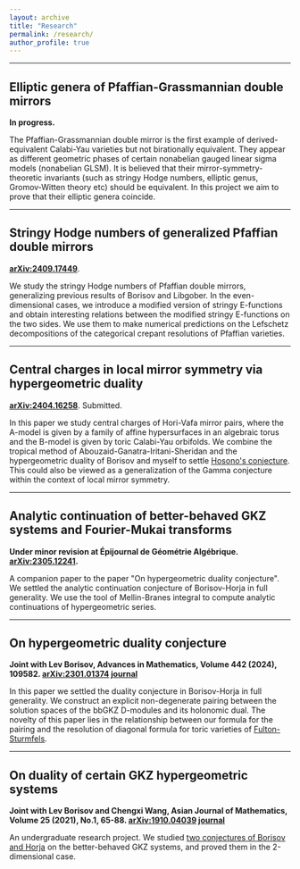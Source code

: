 ```yaml
---
layout: archive
title: "Research"
permalink: /research/
author_profile: true
---
```


***

## Elliptic genera of Pfaffian-Grassmannian double mirrors
**In progress.**

The Pfaffian-Grassmannian double mirror is the first example of derived-equivalent Calabi-Yau varieties but not birationally equivalent. They appear as different geometric phases of certain nonabelian gauged linear sigma models (nonabelian GLSM). It is believed that their mirror-symmetry-theoretic invariants (such as stringy Hodge numbers, elliptic genus, Gromov-Witten theory etc) should be equivalent. In this project we aim to prove that their elliptic genera coincide.

***

## Stringy Hodge numbers of generalized Pfaffian double mirrors
**[arXiv:2409.17449](https://arxiv.org/abs/2409.17449)**.

We study the stringy Hodge numbers of Pfaffian double mirrors, generalizing previous results of Borisov and Libgober. In the even-dimensional cases, we introduce a modified version of stringy E-functions and obtain interesting relations between the modified stringy E-functions on the two sides. We use them to make numerical predictions on the Lefschetz decompositions of the categorical crepant resolutions of Pfaffian varieties.

***

## Central charges in local mirror symmetry via hypergeometric duality 
**[arXiv:2404.16258](https://arxiv.org/abs/2404.16258)**. Submitted.

In this paper we study central charges of Hori-Vafa mirror pairs, where the A-model is given by a family of affine hypersurfaces in an algebraic torus and the B-model is given by toric Calabi-Yau orbifolds.  We combine the tropical method of Abouzaid-Ganatra-Iritani-Sheridan and the hypergeometric duality of Borisov and myself to settle [Hosono's conjecture](https://arxiv.org/abs/hep-th/0404043). This could also be viewed as a generalization of the Gamma conjecture within the context of local mirror symmetry.

***

## Analytic continuation of better-behaved GKZ systems and Fourier-Mukai transforms
**Under minor revision at Épijournal de Géométrie Algébrique. [arXiv:2305.12241](https://arxiv.org/abs/2305.12241).**

A companion paper to the paper "On hypergeometric duality conjecture". We settled the analytic continuation conjecture of Borisov-Horja in full generality. We use the tool of Mellin-Branes integral to compute analytic continuations of hypergeometric series.

***

## On hypergeometric duality conjecture
**Joint with Lev Borisov, Advances in Mathematics, Volume 442 (2024), 109582. [arXiv:2301.01374](https://arxiv.org/abs/2301.01374) [journal](https://www.sciencedirect.com/science/article/pii/S0001870824000975)**

In this paper we settled the duality conjecture in Borisov-Horja in full generality. We construct an explicit non-degenerate pairing between the solution spaces of the bbGKZ D-modules and its holonomic dual. The novelty of this paper lies in the relationship between our formula for the pairing and the resolution of diagonal formula for toric varieties of [Fulton-Sturmfels](https://arxiv.org/abs/alg-geom/9403002).

***

## On duality of certain GKZ hypergeometric systems
**Joint with Lev Borisov and Chengxi Wang, Asian Journal of Mathematics, Volume 25 (2021), No.1, 65-88. [arXiv:1910.04039](https://arxiv.org/abs/1910.04039) [journal](https://www.intlpress.com/site/pub/pages/journals/items/ajm/content/vols/0025/0001/a005/index.php)**

An undergraduate research project. We studied [two conjectures of Borisov and Horja](https://arxiv.org/abs/1308.2238) on the better-behaved GKZ systems, and proved them in the 2-dimensional case.

